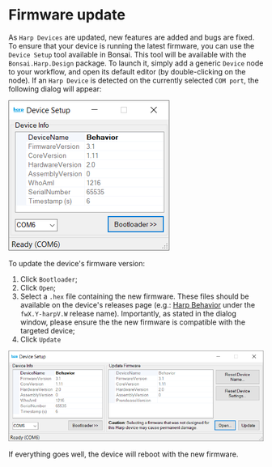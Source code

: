 # Firmware update

As `Harp Devices` are updated, new features are added and bugs are fixed. To ensure that your device is running the latest firmware, you can use the `Device Setup` tool available in Bonsai. This tool will be available with the `Bonsai.Harp.Design` package. To launch it, simply add a generic `Device` node to your workflow, and open its default editor (by double-clicking on the node). If an `Harp Device` is detected on the currently selected `COM port`, the following dialog will appear:

![firmware update](./../Assets/fw-update.PNG)

To update the device's firmware version:

1. Click `Bootloader`;
2. Click `Open`;
3. Select a `.hex` file containing the new firmware. These files should be available on the device's releases page (e.g.: [Harp Behavior](https://github.com/harp-tech/device.behavior/releases) under the `fwX.Y-harpV.W` release name). Importantly, as stated in the dialog window, please ensure the the new firmware is compatible with the targeted device;
4. Click `Update`

![firmware update step2](./../Assets/fw-update_hex.PNG)

If everything goes well, the device will reboot with the new firmware.